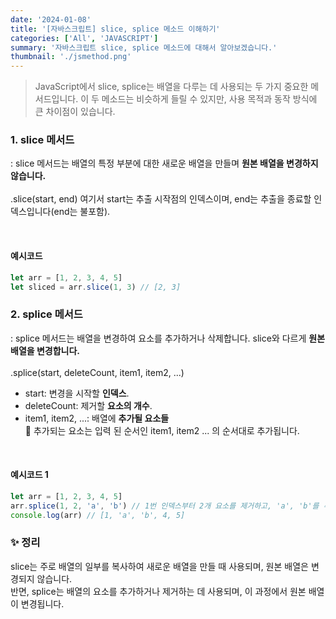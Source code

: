 ```yaml
---
date: '2024-01-08'
title: '[자바스크립트] slice, splice 메소드 이해하기'
categories: ['All', 'JAVASCRIPT']
summary: '자바스크립트 slice, splice 메소드에 대해서 알아보겠습니다.'
thumbnail: './jsmethod.png'
---
```


> JavaScript에서 slice, splice는 배열을 다루는 데 사용되는 두 가지 중요한 메서드입니다. 이 두 메소드는 비슷하게 들릴 수 있지만, 사용 목적과 동작 방식에 큰 차이점이 있습니다.

### 1. slice 메서드

: slice 메서드는 배열의 특정 부분에 대한 새로운 배열을 만들며 **원본 배열을 변경하지 않습니다.**
<br/>
<br/>
.slice(start, end) 여기서 start는 추출 시작점의 인덱스이며, end는 추출을 종료할 인덱스입니다(end는 불포함).

<br/>

#### **예시코드**

```javascript
let arr = [1, 2, 3, 4, 5]
let sliced = arr.slice(1, 3) // [2, 3]
```

### 2. splice 메서드

: splice 메서드는 배열을 변경하여 요소를 추가하거나 삭제합니다. slice와 다르게 **원본 배열을 변경합니다.**
<br/>
<br/>
.splice(start, deleteCount, item1, item2, ...)

- start: 변경을 시작할 **인덱스**.
- deleteCount: 제거할 **요소의 개수**.
- item1, item2, ...: 배열에 **추가될 요소들** <br/>
  📌 추가되는 요소는 입력 된 순서인 item1, item2 ... 의 순서대로 추가됩니다.

<br/>

#### **예시코드 1**

```javascript
let arr = [1, 2, 3, 4, 5]
arr.splice(1, 2, 'a', 'b') // 1번 인덱스부터 2개 요소를 제거하고, 'a', 'b'를 추가
console.log(arr) // [1, 'a', 'b', 4, 5]
```

### ✨ 정리

slice는 주로 배열의 일부를 복사하여 새로운 배열을 만들 때 사용되며, 원본 배열은 변경되지 않습니다. <br/>
반면, splice는 배열의 요소를 추가하거나 제거하는 데 사용되며, 이 과정에서 원본 배열이 변경됩니다.
